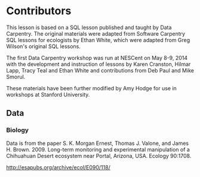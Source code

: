 # Contributors

This lesson is based on a SQL lesson published and taught by Data Carpentry. The original materials were adapted from Software Carpentry SQL lessons for ecologists by
Ethan White, which were adapted from Greg Wilson's original SQL lessons. 

The first Data Carpentry workshop was run at NESCent on May 8-9, 2014 with the development and instruction of lessons by Karen Cranston, Hilmar Lapp, Tracy Teal and Ethan White and contributions from Deb Paul and Mike Smorul.

These materials have been further modified by Amy Hodge for use in workshops at Stanford University.

## Data

### Biology
Data is from the paper S. K. Morgan Ernest, Thomas J. Valone, and James H. Brown. 2009. Long-term monitoring and experimental manipulation of a Chihuahuan Desert ecosystem near Portal, Arizona, USA. Ecology 90:1708.

http://esapubs.org/archive/ecol/E090/118/
